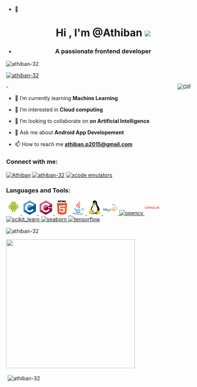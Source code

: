 - 👋 <h1 align="center">Hi , I'm @Athiban <img src="https://media.giphy.com/media/hvRJCLFzcasrR4ia7z/giphy.gif" width="35"></h1>
- <h3 align="center">A passionate frontend developer</h3>

<p align="left"> <img src="https://komarev.com/ghpvc/?username=athiban-32&label=Profile%20views&color=0e75b6&style=flat" alt="athiban-32" /> </p>

<p align="left"> <a href="https://github.com/ryo-ma/github-profile-trophy"><img src="https://github-profile-trophy.vercel.app/?username=athiban-32" alt="athiban-32" /></a> </p>
- <img align="right" alt="GIF" src="https://media.giphy.com/media/L8K62iTDkzGX6/giphy.gif" />

- 🌱 I’m currently learning **Machine Learning**

- 👀 I’m interested in **Cloud computing**

- 👯 I’m looking to collaborate on **on Artificial Intelligence**

- 💬 Ask me about **Android App Developement**

- 📫 How to reach me **athiban.p2015@gmail.com**

<h3 align="left">Connect with me:</h3>
<p align="left">
<a href="https://stackoverflow.com/users/Athiban" target="blank"><img align="center" src="https://raw.githubusercontent.com/rahuldkjain/github-profile-readme-generator/master/src/images/icons/Social/stack-overflow.svg" alt="Athiban" height="30" width="40" /></a>
<a href="https://instagram.com/athiban_32" target="blank"><img align="center" src="https://raw.githubusercontent.com/rahuldkjain/github-profile-readme-generator/master/src/images/icons/Social/instagram.svg" alt="athiban-32" height="30" width="40" /></a>
<a href="https://www.youtube.com/channel/UCdDTr1MqIpeDXbolsHJ8hlw/about" target="blank"><img align="center" src="https://raw.githubusercontent.com/rahuldkjain/github-profile-readme-generator/master/src/images/icons/Social/youtube.svg" alt="xcode emulators" height="30" width="40" /></a>
</p>
<h3 align="left">Languages and Tools:</h3>
<p align="left"> <a href="https://developer.android.com" target="_blank" rel="noreferrer"> <img src="https://raw.githubusercontent.com/devicons/devicon/master/icons/android/android-original-wordmark.svg" alt="android" width="40" height="40"/> </a> <a href="https://www.cprogramming.com/" target="_blank" rel="noreferrer"> <img src="https://raw.githubusercontent.com/devicons/devicon/master/icons/c/c-original.svg" alt="c" width="40" height="40"/> </a> <a href="https://www.w3schools.com/cpp/" target="_blank" rel="noreferrer"> <img src="https://raw.githubusercontent.com/devicons/devicon/master/icons/cplusplus/cplusplus-original.svg" alt="cplusplus" width="40" height="40"/> </a> <a href="https://www.w3.org/html/" target="_blank" rel="noreferrer"> <img src="https://raw.githubusercontent.com/devicons/devicon/master/icons/html5/html5-original-wordmark.svg" alt="html5" width="40" height="40"/> </a> <a href="https://www.java.com" target="_blank" rel="noreferrer"> <img src="https://raw.githubusercontent.com/devicons/devicon/master/icons/java/java-original.svg" alt="java" width="40" height="40"/> </a> <a href="https://www.linux.org/" target="_blank" rel="noreferrer"> <img src="https://raw.githubusercontent.com/devicons/devicon/master/icons/linux/linux-original.svg" alt="linux" width="40" height="40"/> </a> <a href="https://www.mysql.com/" target="_blank" rel="noreferrer"> <img src="https://raw.githubusercontent.com/devicons/devicon/master/icons/mysql/mysql-original-wordmark.svg" alt="mysql" width="40" height="40"/> </a> <a href="https://opencv.org/" target="_blank" rel="noreferrer"> <img src="https://www.vectorlogo.zone/logos/opencv/opencv-icon.svg" alt="opencv" width="40" height="40"/> </a> <a href="https://www.oracle.com/" target="_blank" rel="noreferrer"> <img src="https://raw.githubusercontent.com/devicons/devicon/master/icons/oracle/oracle-original.svg" alt="oracle" width="40" height="40"/> </a> <a href="https://scikit-learn.org/" target="_blank" rel="noreferrer"> <img src="https://upload.wikimedia.org/wikipedia/commons/0/05/Scikit_learn_logo_small.svg" alt="scikit_learn" width="40" height="40"/> </a> <a href="https://seaborn.pydata.org/" target="_blank" rel="noreferrer"> <img src="https://seaborn.pydata.org/_images/logo-mark-lightbg.svg" alt="seaborn" width="40" height="40"/> </a> <a href="https://www.tensorflow.org" target="_blank" rel="noreferrer"> <img src="https://www.vectorlogo.zone/logos/tensorflow/tensorflow-icon.svg" alt="tensorflow" width="40" height="40"/> </a> </p>
<p><img align="center" src="https://github-readme-stats.vercel.app/api/top-langs?username=athiban-32&show_icons=true&locale=en&layout=compact" alt="athiban-32" /></p>
<img align="" right="Coder GIF" height=350 width=350 src="https://thumbs.gfycat.com/EvilNextDevilfish-small.gif" />
<p>&nbsp;<img align="center" src="https://github-readme-stats.vercel.app/api?username=athiban-32&show_icons=true&locale=en" alt="athiban-32" /></p>

